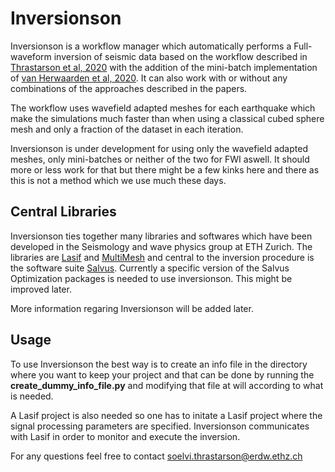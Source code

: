 # Inversionson

Inversionson is a workflow manager which automatically performs a Full-waveform inversion of seismic data based on the workflow described in [Thrastarson et al, 2020](https://academic.oup.com/gji/article/221/3/1591/5721256) with the addition of the mini-batch implementation of [van Herwaarden et al, 2020](https://academic.oup.com/gji/article/221/2/1427/5743423). It can also work with or without any combinations of the approaches described in the papers.

The workflow uses wavefield adapted meshes for each earthquake which make the simulations much faster than when using a classical cubed sphere mesh and only a fraction of the dataset in each iteration.

Inversionson is under development for using only the wavefield adapted meshes, only mini-batches or neither of the two for FWI aswell. It should more or less work for that but there might be a few kinks here and there as this is not a method which we use much these days.

## Central Libraries

Inversionson ties together many libraries and softwares which have been developed in the Seismology and wave physics group at ETH Zurich. The libraries are [Lasif](https://dirkphilip.github.io/LASIF_2.0/) and [MultiMesh](https://github.com/solvithrastar/MultiMesh) and central to the inversion procedure is the software suite [Salvus](https://mondaic.com/). Currently a specific version of the Salvus Optimization packages is needed to use inversionson. This might be improved later.

More information regaring Inversionson will be added later.

## Usage

To use Inversionson the best way is to create an info file in the directory where you want to keep your project and that can be done by running the __create_dummy_info_file.py__ and modifying that file at will according to what is needed.

A Lasif project is also needed so one has to initate a Lasif project where the signal processing parameters are specified. Inversionson communicates with Lasif in order to monitor and execute the inversion.

For any questions feel free to contact soelvi.thrastarson@erdw.ethz.ch
